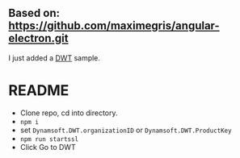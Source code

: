 ## Based on: https://github.com/maximegris/angular-electron.git
I just added a [DWT](https://dynamsoft.com) sample.

# README
- Clone repo, cd into directory.
- `npm i`
- set `Dynamsoft.DWT.organizationID` or `Dynamsoft.DWT.ProductKey`
- `npm run startssl`
- Click Go to DWT

